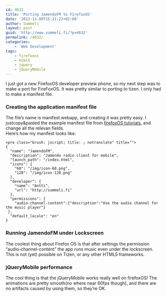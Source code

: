 ```yaml
---
id: 4632
title: 'Porting JamendoFM to FirefoxOS'
date: '2013-11-09T15:21:22+02:00'
author: Summeli
layout: post
guid: 'http://www.summeli.fi/?p=4632'
permalink: /4632/
categories:
    - 'Web Development'
tags:
    - firefoxos
    - html5
    - jquery
    - jQueryMobile
---
```


I just got a new FirefoxOS developer preview phone, so my next step was to make a port for FireFoxOS. It was pretty similar to porting to tizen. I only had to make a manifest file.

### Creating the application manifest file

The file’s name is manifest.webapp, and creating it was pretty easy. I justcopy&amp;pasted the example manifest file from [firefoxOS tutorials](https://developer.mozilla.org/en-US/Apps/Developing/Manifest), and change all the relevan fields.  
Here’s how my manifest looks like:

```
<pre class="brush: jscript; title: ; notranslate" title="">
{
  "name": "JamendoFM",
  "description": "Jamendo radio client for mobile",
  "launch_path": "/index.html",
  "icons": {
    "60": "/img/icon-60.png",
    "128": "/img/icon-128.png"
  },
  "developer": {
    "name": "Antti",
    "url": "http://summeli.fi"
  },
  "permissions": {
    "audio-channel-content":{"description":"Use the audio channel for the music player"}
 },
  "default_locale": "en"
}
```

### Running JamendoFM under Lockscreen

The coolest thing about Firefox OS is that after settings the permission “audio-channel-content” the app runs music even under the lockscreen. This is not (yet) possible on Tizen, or any other HTML5 frameworks.

### jQueryMobile performance

The cool thing is that the jQueryMobile works really well on firefoxOS! The animations are pretty smooth(no where near 60fps though), and there are no artifacts caused by using them, so they’re OK.